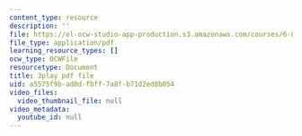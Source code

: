 ```yaml
---
content_type: resource
description: ''
file: https://ol-ocw-studio-app-production.s3.amazonaws.com/courses/6-832-underactuated-robotics-spring-2009/a5575f9bad8dfbff7a8fb71d2ed8b054_4kB94UDwJ0M.pdf
file_type: application/pdf
learning_resource_types: []
ocw_type: OCWFile
resourcetype: Document
title: 3play pdf file
uid: a5575f9b-ad8d-fbff-7a8f-b71d2ed8b054
video_files:
  video_thumbnail_file: null
video_metadata:
  youtube_id: null
---
```

